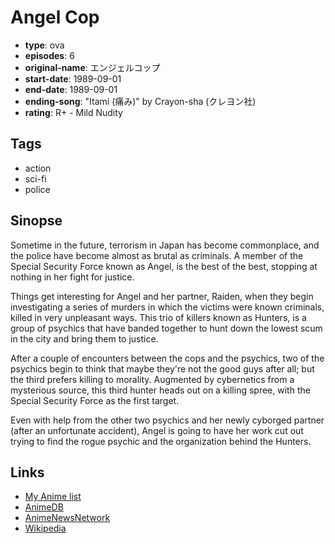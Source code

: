 # Angel Cop

-   **type**: ova
-   **episodes**: 6
-   **original-name**: エンジェルコップ
-   **start-date**: 1989-09-01
-   **end-date**: 1989-09-01
-   **ending-song**: "Itami (痛み)" by Crayon-sha (クレヨン社)
-   **rating**: R+ - Mild Nudity

## Tags

-   action
-   sci-fi
-   police

## Sinopse

Sometime in the future, terrorism in Japan has become commonplace, and the police have become almost as brutal as criminals. A member of the Special Security Force known as Angel, is the best of the best, stopping at nothing in her fight for justice.

Things get interesting for Angel and her partner, Raiden, when they begin investigating a series of murders in which the victims were known criminals, killed in very unpleasant ways. This trio of killers known as Hunters, is a group of psychics that have banded together to hunt down the lowest scum in the city and bring them to justice.

After a couple of encounters between the cops and the psychics, two of the psychics begin to think that maybe they're not the good guys after all; but the third prefers killing to morality. Augmented by cybernetics from a mysterious source, this third hunter heads out on a killing spree, with the Special Security Force as the first target.

Even with help from the other two psychics and her newly cyborged partner (after an unfortunate accident), Angel is going to have her work cut out trying to find the rogue psychic and the organization behind the Hunters.

## Links

-   [My Anime list](https://myanimelist.net/anime/1351/Angel_Cop)
-   [AnimeDB](http://anidb.info/perl-bin/animedb.pl?show=anime&aid=878)
-   [AnimeNewsNetwork](http://www.animenewsnetwork.com/encyclopedia/anime.php?id=511)
-   [Wikipedia](http://en.wikipedia.org/wiki/Angel_Cop)
